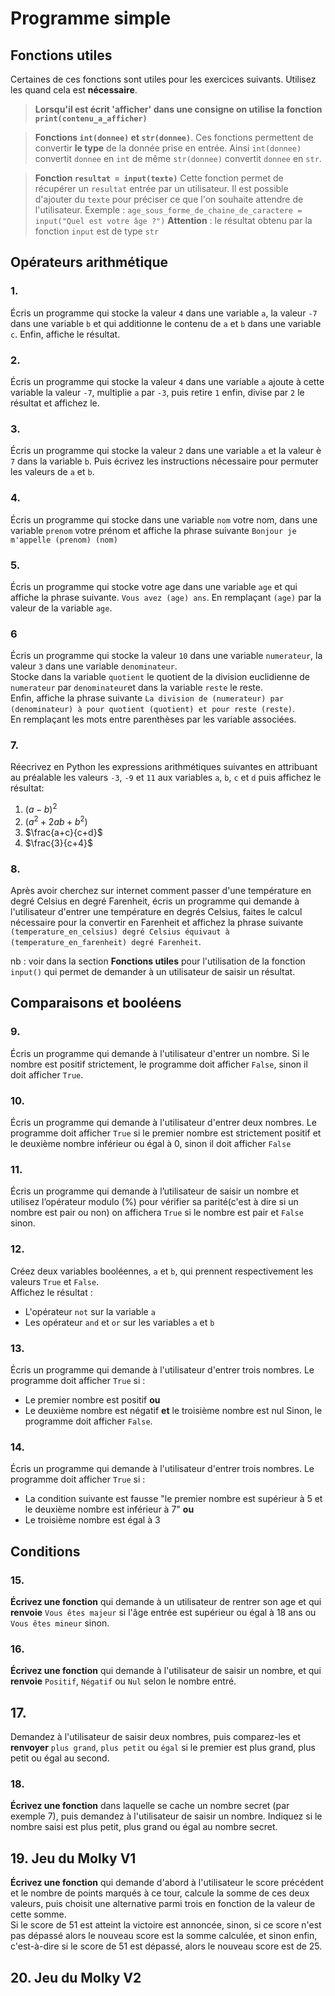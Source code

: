 # Programme simple    
 
## Fonctions utiles 

Certaines de ces fonctions sont utiles pour les exercices suivants. Utilisez les quand cela est __nécessaire__.

> __Lorsqu'il est écrit 'afficher' dans une consigne on utilise la fonction `print(contenu_a_afficher)`__  

> __Fonctions `int(donnee)` et `str(donnee)`__. 
> Ces fonctions permettent de convertir __le type__ de la donnée prise en entrée. 
> Ainsi `int(donnee)` convertit `donnee` en `int` de même `str(donnee)` convertit `donnee` en `str`. 

> __Fonction `resultat = input(texte)`__ 
> Cette fonction permet de récupérer un `resultat` entrée par un utilisateur. Il est possible d'ajouter du `texte` pour préciser ce que l'on souhaite attendre de l'utilisateur. 
> Exemple : `age_sous_forme_de_chaine_de_caractere = input("Quel est votre âge ?")` 
> __Attention__ : le résultat obtenu par la fonction `input` est de type `str`



## Opérateurs arithmétique 

### 1.  
Écris un programme qui stocke la valeur `4` dans une variable `a`, la valeur `-7` dans une variable `b` et qui additionne le contenu de `a` et `b` dans une variable `c`. Enfin, affiche le résultat.  


### 2. 
Écris un programme qui stocke la valeur `4` dans une variable `a` ajoute à cette variable la valeur `-7`, multiplie `a` par `-3`, puis retire `1` enfin, divise par `2` le résultat et affichez le. 

### 3.  
Écris un programme qui stocke la valeur `2` dans une variable `a` et la valeur è `7` dans la variable `b`. Puis écrivez les instructions nécessaire pour permuter les valeurs de `a` et `b`. 

### 4.
Écris un programme qui stocke dans une variable `nom` votre nom, dans une variable `prenom` votre prénom et affiche la phrase suivante `Bonjour je m'appelle (prenom) (nom)` 


### 5.  
Écris un programme qui stocke votre age dans une variable `age` et qui affiche la phrase suivante.
`Vous avez (age) ans`. En remplaçant `(age)` par la valeur de la variable `age`.  

### 6
Écris un programme qui stocke la valeur `10` dans une variable `numerateur`, la valeur `3` dans une variable `denominateur`.  
Stocke dans la variable `quotient` le quotient de la division euclidienne de `numerateur` par `denominateur`et dans la variable `reste` le reste.  
Enfin, affiche la phrase suivante `La division de (numerateur) par (denominateur) à pour quotient (quotient) et pour reste (reste)`.  
En remplaçant les mots entre parenthèses par les variable associées.  


### 7. 
Réecrivez en Python les expressions arithmétiques suivantes en attribuant au préalable les valeurs `-3`, `-9` et `11` aux variables `a`, `b`, `c` et `d` puis affichez le résultat:  
  1. $(a - b)^2$
  2. $(a^2 + 2ab + b^2)$
  3. $\frac{a+c}{c+d}$
  4. $\frac{3}{c+4}$


### 8.  
Après avoir cherchez sur internet comment passer d'une température en degré Celsius en degré Farenheit, écris un programme qui demande à l'utilisateur d'entrer une température en degrés Celsius, faites le calcul nécessaire pour la convertir en Farenheit et affichez la phrase suivante `(temperature_en_celsius) degré Celsius équivaut à (temperature_en_farenheit) degré Farenheit`.  

nb : voir dans la section __Fonctions utiles__  pour l'utilisation de la fonction `input()` qui permet de demander à un utilisateur de saisir un résultat.  




## Comparaisons et booléens  

### 9.
Écris un programme qui demande à l'utilisateur d'entrer un nombre. Si le nombre est positif strictement, le programme doit afficher `False`, sinon il doit afficher `True`. 


### 10.
Écris un programme qui demande à l'utilisateur d'entrer deux nombres. Le programme doit afficher `True` si le premier nombre est strictement positif et le deuxième nombre inférieur ou égal à 0, sinon il doit afficher `False`



### 11.
Écris un programme qui demande à l’utilisateur de saisir un nombre et utilisez l’opérateur modulo (%) pour vérifier sa parité(c'est à dire si un nombre est pair ou non) on affichera `True` si le nombre est pair et `False` sinon.


### 12.
Créez deux variables booléennes, `a` et `b`, qui prennent respectivement les valeurs `True` et `False`.  
Affichez le résultat :  
  - L'opérateur `not` sur la variable `a`  
  - Les opérateur `and` et `or` sur les variables `a` et `b`  



### 13.
Écris un programme qui demande à l'utilisateur d'entrer trois nombres. Le programme doit afficher `True` si :
  - Le premier nombre est positif __ou__
  - Le deuxième nombre est négatif __et__ le troisième nombre est nul 
Sinon, le programme doit afficher `False`.

### 14.  
Écris un programme qui demande à l'utilisateur d'entrer trois nombres. Le programme doit afficher `True` si :  
  - La condition suivante est fausse "le premier nombre est supérieur à 5 et le deuxième nombre est inférieur à 7" __ou__  
  - Le  troisième nombre est égal à 3  



## Conditions 


### 15.
__Écrivez une fonction__ qui demande à un utilisateur de rentrer son age et qui __renvoie__ `Vous êtes majeur` si l'âge entrée est supérieur ou égal à 18 ans ou `Vous êtes mineur` sinon. 

### 16.  
__Écrivez une fonction__ qui demande à l'utilisateur de saisir un nombre, et qui __renvoie__ `Positif`, `Négatif` ou `Nul` selon le nombre entré.  


## 17.    
Demandez à l'utilisateur de saisir deux nombres, puis comparez-les et __renvoyer__ `plus grand`, `plus petit` ou `égal` si le premier est plus grand, plus petit ou égal au second.


### 18.  
__Écrivez une fonction__ dans laquelle se cache un nombre secret (par exemple 7), puis demandez à l'utilisateur de saisir un nombre. Indiquez si le nombre saisi est plus petit, plus grand ou égal au nombre secret.  

## 19.  Jeu du Molky V1  
__Écrivez une fonction__ qui demande d'abord à l'utilisateur le score précédent et le nombre de points marqués à ce tour, calcule la somme de ces deux valeurs, puis choisit une alternative parmi trois en fonction de la valeur de cette somme.  
Si le score de 51 est atteint la victoire est annoncée, sinon, si ce score n'est pas dépassé alors le nouveau score est la somme calculée, et sinon enfin, c'est-à-dire si le score de 51 est dépassé, alors le nouveau score est de 25.  

## 20.  Jeu du Molky V2  
  



